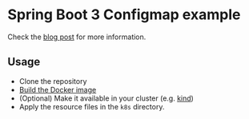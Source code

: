 # Spring Boot 3 Configmap example

Check the [blog post](https://blog.dkwr.de/development/spring/spring-boot-kubernetes-configmap/) for more information.

## Usage

- Clone the repository
- [Build the Docker image](https://blog.dkwr.de/development/java-app-docker-locally/)
- (Optional) Make it available in your cluster (e.g. [kind](https://blog.dkwr.de/development/use-local-docker-image-kind/))
- Apply the resource files in the `k8s` directory.